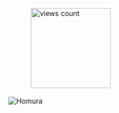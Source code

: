 ⠀⠀⠀⠀ <img width="160" src="https://komarev.com/ghpvc/?username=your-github-username&color=8f82b9" alt="views count">
                

![Homura](https://i.postimg.cc/6q5Y9tDJ/Untitled83-20251010235908.png#left)
